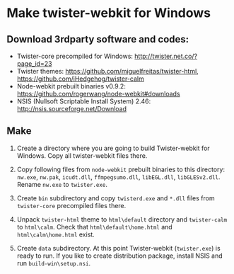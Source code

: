 # Make twister-webkit for Windows

## Download 3rdparty software and codes:

- Twister-core precompiled for Windows: http://twister.net.co/?page_id=23
- Twister themes: https://github.com/miguelfreitas/twister-html, https://github.com/iHedgehog/twister-calm
- Node-webkit prebuilt binaries v0.9.2: https://github.com/rogerwang/node-webkit#downloads
- NSIS (Nullsoft Scriptable Install System) 2.46: http://nsis.sourceforge.net/Download

## Make

1. Create a directory where you are going to build Twister-webkit for Windows. Copy all twister-webkit files there.

2. Copy following files from `node-webkit` prebuilt binaries to this directory: `nw.exe`, `nw.pak`, `icudt.dll`, `ffmpegsumo.dll`, `libEGL.dll`, `libGLESv2.dll`. Rename `nw.exe` to `twister.exe`.

3. Create `bin` subdirectory and copy `twisterd.exe` and `*.dll` files from `twister-core` precompiled files there.

4. Unpack `twister-html` theme to `html\default` directory and `twister-calm` to `html\calm`. Check that `html\default\home.html` and `html\calm\home.html` exist.

5. Create `data` subdirectory. At this point Twister-webkit (`twister.exe`) is ready to run. If you like to create distribution package, install NSIS and run `build-win\setup.nsi`.

